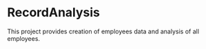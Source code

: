RecordAnalysis
==============

This project provides creation of employees data and analysis of all employees.

